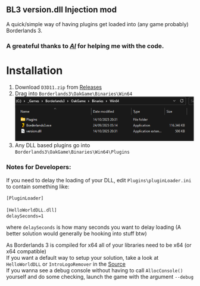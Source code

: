 ## BL3 version.dll Injection mod
A quick/simple way of having plugins get loaded into (any game probably) Borderlands 3.

### A greateful thanks to <ins>_AI_</ins> for helping me with the code.

# Installation
1. Download `D3D11.zip` from [Releases](https://github.com/FromDarkHell/BL3DX11Injection/releases)
2. Drag into `Borderlands3\OakGame\Binaries\Win64`
![Example Installation](/docs/explorer_b23pLEq9zz.png)
3. Any DLL based plugins go into `Borderlands3\OakGame\Binaries\Win64\Plugins`

### Notes for Developers:
If you need to delay the loading of your DLL, edit `Plugins\pluginLoader.ini` to contain something like:
```
[PluginLoader]

[HelloWorldDLL.dll]
delaySeconds=1
```
where `delaySeconds` is how many seconds you want to delay loading (A better solution would generally be hooking into stuff btw)  

As Borderlands 3 is compiled for x64 all of your libraries need to be x64 (or x64 compatible)   
If you want a default way to setup your solution, take a look at `HelloWorldDLL` or `IntroLogoRemover` in the [Source](https://github.com/FromDarkHell/BL3DX11Injection/tree/master/IntroLogoRemover)  
If you wanna see a debug console without having to call `AllocConsole()` yourself and do some checking, launch the game with the argument `--debug`
